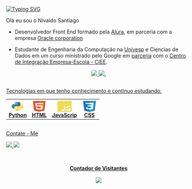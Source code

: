 

[![Typing SVG](https://readme-typing-svg.herokuapp.com/?color=00bfbf&size=20&center=true&vCenter=true&width=1000&lines=Olá,+Sou+Nivaldo+Santiago;estudante+de+engenharia+da+computação+na+Univesp;e+programador+front+end;Seja+Bem+Vindo!+:%29)](https://git.io/typing-svg)


Olá eu sou o Nivaldo Santiago

- Desenvolvedor Front End formado pela <a href=https://www.alura.com.br/sobre>Alura<a/>, em parceria com a empresa  <a href=https://www.alura.com.br/oracle-next-education/>Oracle corporation<a/>

- Estudante de Engenharia da Computação na <a href=https://univesp.br/institucional>Univesp<a/> e Ciencias de Dados em um curso ministrado pelo Google em <a href=https://portal.ciee.org.br/para-voce/google-ciee/>parceria<a/> com o  <a href=https://portal.ciee.org.br/institucional/o-que-e-o-ciee/>Centro de Integração Empresa-Escola - CIEE<a/>.


<div align="center">
  <a href="https://github.com/santiago2511">
  <img height="180em" src="https://github-readme-stats.vercel.app/api?username=santiago2511&show_icons=true&theme=dark&include_all_commits=true&count_private=true"/>
<img height="180em" src="https://github-readme-stats.vercel.app/api/top-langs/?username=santiago2511&layout=compact&langs_count=7&theme=dark"/>.
 
</div>

##
<div>

Tecnologias em que tenho conhecimento e continuo estudando.
<div/>
<table>
  <tr>
      <th><img align="center" alt="Rafa-Python" height="30" width="40" src="https://raw.githubusercontent.com/devicons/devicon/master/icons/python/python-original.svg"><br>Python </th>
      <th><img align="center" alt="Rafa-HTML" height="30" width="40" src="https://raw.githubusercontent.com/devicons/devicon/master/icons/html5/html5-original.svg"><br>HTML </th>
      <th><img align="center" alt="Rafa-Js" height="30" width="40" src="https://raw.githubusercontent.com/devicons/devicon/master/icons/javascript/javascript-plain.svg"><br>JavaScrip </th>
      <th><img align="center" alt="Rafa-CSS" height="30" width="40" src="https://raw.githubusercontent.com/devicons/devicon/master/icons/css3/css3-original.svg"><br>CSS </th>
  <tr/>
 
<table/>
<div/>

 ##
 
 <div>
 
 
<p>Contate - Me<p/>


<a href="https://www.linkedin.com/feed/?trk=homepage-basic_google-one-tap-submit" target="_blank"><img src="https://img.shields.io/badge/-LinkedIn-%230077B5?style=for-the-badge&logo=linkedin&logoColor=white" target="_blank"></a> 
  <a href = "mailto:https://santiagojunior251@gmail.com?hl=pt-BR#inbox"><img src="https://img.shields.io/badge/-Gmail-%23333?style=for-the-badge&logo=gmail&logoColor=white" target="_blanc"></a>
  
<div align="center">
<br><p align="centre"><b>Contador de Visitantes</b></p>  
<p align="center"><img align="center" src="https://profile-counter.glitch.me/{santiago2511}/count.svg" /></p> 
<br>
</div>
  
